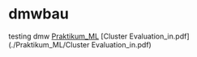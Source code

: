 # dmwbau
testing dmw
[Praktikum_ML](./Praktikum_ML)
[Cluster Evaluation_in.pdf](./Praktikum_ML/Cluster Evaluation_in.pdf)
